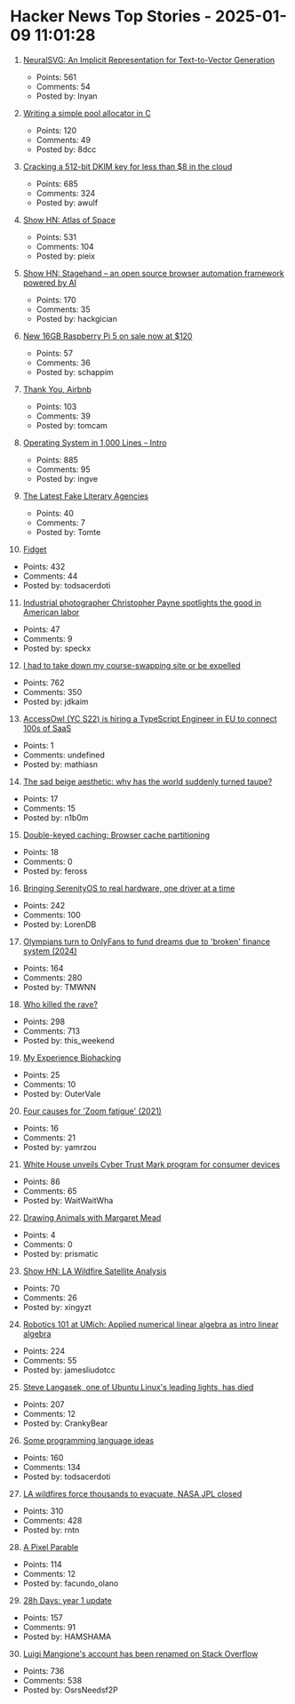 # Hacker News Top Stories - 2025-01-09 11:01:28

1. [NeuralSVG: An Implicit Representation for Text-to-Vector Generation](https://sagipolaczek.github.io/NeuralSVG/)
   - Points: 561
   - Comments: 54
   - Posted by: lnyan

2. [Writing a simple pool allocator in C](https://8dcc.github.io/programming/pool-allocator.html)
   - Points: 120
   - Comments: 49
   - Posted by: 8dcc

3. [Cracking a 512-bit DKIM key for less than $8 in the cloud](https://dmarcchecker.app/articles/crack-512-bit-dkim-rsa-key)
   - Points: 685
   - Comments: 324
   - Posted by: awulf

4. [Show HN: Atlas of Space](https://atlasof.space/)
   - Points: 531
   - Comments: 104
   - Posted by: pieix

5. [Show HN: Stagehand – an open source browser automation framework powered by AI](https://github.com/browserbase/stagehand)
   - Points: 170
   - Comments: 35
   - Posted by: hackgician

6. [New 16GB Raspberry Pi 5 on sale now at $120](https://www.raspberrypi.com/news/16gb-raspberry-pi-5-on-sale-now-at-120/)
   - Points: 57
   - Comments: 36
   - Posted by: schappim

7. [Thank You, Airbnb](https://twitter.com/anammostarac/status/1876872587738833184)
   - Points: 103
   - Comments: 39
   - Posted by: tomcam

8. [Operating System in 1,000 Lines – Intro](https://operating-system-in-1000-lines.vercel.app/en)
   - Points: 885
   - Comments: 95
   - Posted by: ingve

9. [The Latest Fake Literary Agencies](https://writerbeware.blog/2024/08/16/the-latest-fake-literary-agencies/)
   - Points: 40
   - Comments: 7
   - Posted by: Tomte

10. [Fidget](https://www.mattkeeter.com/projects/fidget/)
   - Points: 432
   - Comments: 44
   - Posted by: todsacerdoti

11. [Industrial photographer Christopher Payne spotlights the good in American labor](https://www.scopeofwork.net/the-honorable-parts/)
   - Points: 47
   - Comments: 9
   - Posted by: speckx

12. [I had to take down my course-swapping site or be expelled](https://www.linkedin.com/posts/jdkaim_github-jdkaimhuskyswap-huskyswap-project-activity-7282609173316415488-1jdb)
   - Points: 762
   - Comments: 350
   - Posted by: jdkaim

13. [AccessOwl (YC S22) is hiring a TypeScript Engineer in EU to connect 100s of SaaS](https://www.ycombinator.com/companies/accessowl/jobs/cziclTH-senior-software-engineer-typescript-focus)
   - Points: 1
   - Comments: undefined
   - Posted by: mathiasn

14. [The sad beige aesthetic: why has the world suddenly turned taupe?](https://www.theguardian.com/lifeandstyle/2025/jan/09/the-sad-beige-aesthetic-why-has-the-world-suddenly-turned-taupe)
   - Points: 17
   - Comments: 15
   - Posted by: n1b0m

15. [Double-keyed caching: Browser cache partitioning](https://addyosmani.com/blog/double-keyed-caching/)
   - Points: 18
   - Comments: 0
   - Posted by: feross

16. [Bringing SerenityOS to real hardware, one driver at a time](https://sdomi.pl/weblog/23-serenityos-realhw/)
   - Points: 242
   - Comments: 100
   - Posted by: LorenDB

17. [Olympians turn to OnlyFans to fund dreams due to 'broken' finance system (2024)](https://www.cbc.ca/sports/olympics/summer/athletics/onlyfans-alysha-newman-canada-olympics-1.7290724)
   - Points: 164
   - Comments: 280
   - Posted by: TMWNN

18. [Who killed the rave?](https://www.ft.com/content/2138e940-0c81-44b0-87a7-325f278413e1)
   - Points: 298
   - Comments: 713
   - Posted by: this_weekend

19. [My Experience Biohacking](https://vale.rocks/posts/my-experience-biohacking)
   - Points: 25
   - Comments: 10
   - Posted by: OuterVale

20. [Four causes for 'Zoom fatigue' (2021)](https://news.stanford.edu/stories/2021/02/four-causes-zoom-fatigue-solutions)
   - Points: 16
   - Comments: 21
   - Posted by: yamrzou

21. [White House unveils Cyber Trust Mark program for consumer devices](https://www.nextgov.com/cybersecurity/2025/01/white-house-unveils-cyber-trust-mark-program-consumer-devices/401991/)
   - Points: 86
   - Comments: 65
   - Posted by: WaitWaitWha

22. [Drawing Animals with Margaret Mead](https://www.psychologytoday.com/intl/blog/impromptu-man/202412/drawing-animals-with-margaret-mead)
   - Points: 4
   - Comments: 0
   - Posted by: prismatic

23. [Show HN: LA Wildfire Satellite Analysis](https://github.com/xingyzt/fire)
   - Points: 70
   - Comments: 26
   - Posted by: xingyzt

24. [Robotics 101 at UMich: Applied numerical linear algebra as intro linear algebra](https://robotics.umich.edu/academics/courses/course-offerings/rob101-fall-2020/)
   - Points: 224
   - Comments: 55
   - Posted by: jamesliudotcc

25. [Steve Langasek, one of Ubuntu Linux's leading lights, has died](https://thenewstack.io/steve-langasek-one-of-ubuntu-linuxs-leading-lights-has-died/)
   - Points: 207
   - Comments: 12
   - Posted by: CrankyBear

26. [Some programming language ideas](https://jerf.org/iri/post/2025/programming_language_ideas/)
   - Points: 160
   - Comments: 134
   - Posted by: todsacerdoti

27. [LA wildfires force thousands to evacuate, NASA JPL closed](https://www.theregister.com/2025/01/08/los_angeles_fires_jpl/)
   - Points: 310
   - Comments: 428
   - Posted by: rntn

28. [A Pixel Parable](https://olano.dev/blog/a-pixel-parable/)
   - Points: 114
   - Comments: 12
   - Posted by: facundo_olano

29. [28h Days: year 1 update](https://sidhion.com/blog/28h_days_update_1/)
   - Points: 157
   - Comments: 91
   - Posted by: HAMSHAMA

30. [Luigi Mangione's account has been renamed on Stack Overflow](https://substack.evancarroll.com/p/the-erasure-of-luigi-mangione)
   - Points: 736
   - Comments: 538
   - Posted by: OsrsNeedsf2P

